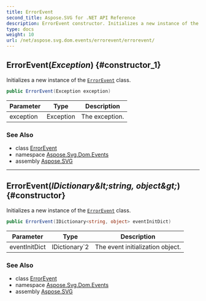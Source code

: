 ```yaml
---
title: ErrorEvent
second_title: Aspose.SVG for .NET API Reference
description: ErrorEvent constructor. Initializes a new instance of the ErrorEvent class
type: docs
weight: 10
url: /net/aspose.svg.dom.events/errorevent/errorevent/
---
```

## ErrorEvent(*Exception*) {#constructor_1}

Initializes a new instance of the [`ErrorEvent`](../) class.

```csharp
public ErrorEvent(Exception exception)
```

| Parameter | Type | Description |
| --- | --- | --- |
| exception | Exception | The exception. |

### See Also

* class [ErrorEvent](../)
* namespace [Aspose.Svg.Dom.Events](../../../aspose.svg.dom.events/)
* assembly [Aspose.SVG](../../../)

---

## ErrorEvent(*IDictionary&amp;lt;string, object&amp;gt;*) {#constructor}

Initializes a new instance of the [`ErrorEvent`](../) class.

```csharp
public ErrorEvent(IDictionary<string, object> eventInitDict)
```

| Parameter | Type | Description |
| --- | --- | --- |
| eventInitDict | IDictionary`2 | The event initialization object. |

### See Also

* class [ErrorEvent](../)
* namespace [Aspose.Svg.Dom.Events](../../../aspose.svg.dom.events/)
* assembly [Aspose.SVG](../../../)
